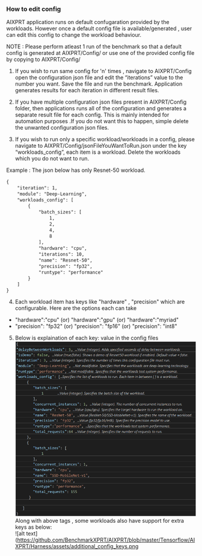### How to edit config

AIXPRT application runs on default confugaration provided by the workloads. However once a default config file is available/generated , user can edit this config to change the workload behaviour. 

NOTE : Please perform atleast 1 run of the benchmark so that a default config is generated at AIXPRT/Config/ or use one of the provided config file by copying to AIXPRT/Config/

1. If you wish to run same config for 'n' times , navigate to AIXPRT/Config open the configuration json file and edit the “iterations” value to the number you want. Save the file and run the benchmark. Application generates results for each iteration in different result files.

2. If you have multiple configuration json files present in AIXPRT/Config folder, then applications runs all of the configuration and generates a separate result file for each config. This is mainly intended for automation purposes .If you do not want this to happen, simple delete the unwanted configuration json files.

3. If you wish to run only a specific workload/workloads in a config, please navigate to AIXPRT/Config/jsonFileYouWantToRun.json under the key “workloads_config”, each item is a workload. Delete the workloads which you do not want to run.

Example  :  The json below has only Resnet-50 workload.

```
{
    "iteration": 1,
    "module": "Deep-Learning",
    "workloads_config": [
        {
            "batch_sizes": [
                1,
                2,
                4,
                8
            ],
            "hardware": "cpu",
            "iterations": 10,
            "name": "Resnet-50",
            "precision": "fp32",
            "runtype": "performance"
        }
    ]
}
```
4. Each workload item has keys like "hardware" , "precision" which are configurable. Here are the options each can take
* "hardware":"cpu" (or) "hardware":"gpu" (or) "hardware":"myriad"
* "precision": "fp32" (or) "precision": "fp16" (or) "precision": "int8"


5. Below is explaination of each key: value in the config files <br/>
![alt text](https://github.com/BenchmarkXPRT/AIXPRT/blob/master/Tensorflow/AIXPRT/Harness/assets/config_details.png)
<br/> Along with above tags , some workloads also have support for extra keys as below: <br/>
![alt text](https://github.com/BenchmarkXPRT/AIXPRT/blob/master/Tensorflow/AIXPRT/Harness/assets/additional_config_keys.png


